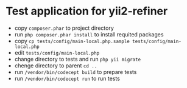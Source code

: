 Test application for yii2-refiner
=================================

- copy `composer.phar` to project directory
- run `php composer.phar install` to install requited packages
- copy `cp tests/config/main-local.php.sample tests/config/main-local.php`
- edit `tests/config/main-local.php`
- change directory to tests and run `php yii migrate`
- chenge directory to parent `cd ..`
- run `/vendor/bin/codecept build` to prepare tests
- run `/vendor/bin/codecept run` to run tests

